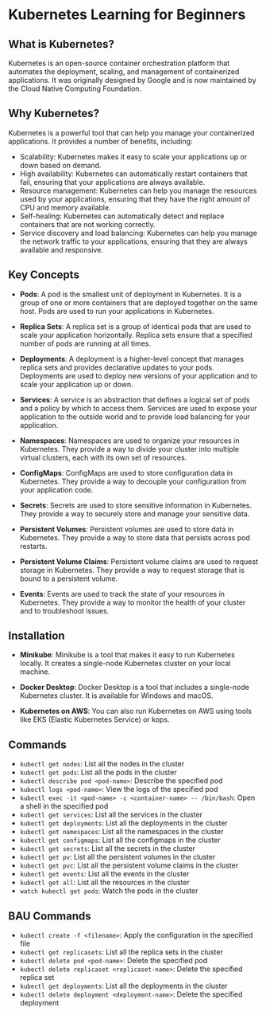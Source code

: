 # Kubernetes Learning for Beginners

## What is Kubernetes?

Kubernetes is an open-source container orchestration platform that automates the deployment, scaling, and management of containerized applications. It was originally designed by Google and is now maintained by the Cloud Native Computing Foundation.

## Why Kubernetes?

Kubernetes is a powerful tool that can help you manage your containerized applications. It provides a number of benefits, including:

-   Scalability: Kubernetes makes it easy to scale your applications up or down based on demand.
-   High availability: Kubernetes can automatically restart containers that fail, ensuring that your applications are always available.
-   Resource management: Kubernetes can help you manage the resources used by your applications, ensuring that they have the right amount of CPU and memory available.
-   Self-healing: Kubernetes can automatically detect and replace containers that are not working correctly.
-   Service discovery and load balancing: Kubernetes can help you manage the network traffic to your applications, ensuring that they are always available and responsive.

## Key Concepts

-   **Pods**: A pod is the smallest unit of deployment in Kubernetes. It is a group of one or more containers that are deployed together on the same host. Pods are used to run your applications in Kubernetes.

-   **Replica Sets**: A replica set is a group of identical pods that are used to scale your application horizontally. Replica sets ensure that a specified number of pods are running at all times.

-   **Deployments**: A deployment is a higher-level concept that manages replica sets and provides declarative updates to your pods. Deployments are used to deploy new versions of your application and to scale your application up or down.

-   **Services**: A service is an abstraction that defines a logical set of pods and a policy by which to access them. Services are used to expose your application to the outside world and to provide load balancing for your application.

-   **Namespaces**: Namespaces are used to organize your resources in Kubernetes. They provide a way to divide your cluster into multiple virtual clusters, each with its own set of resources.

-   **ConfigMaps**: ConfigMaps are used to store configuration data in Kubernetes. They provide a way to decouple your configuration from your application code.

-   **Secrets**: Secrets are used to store sensitive information in Kubernetes. They provide a way to securely store and manage your sensitive data.

-   **Persistent Volumes**: Persistent volumes are used to store data in Kubernetes. They provide a way to store data that persists across pod restarts.

-   **Persistent Volume Claims**: Persistent volume claims are used to request storage in Kubernetes. They provide a way to request storage that is bound to a persistent volume.

-   **Events**: Events are used to track the state of your resources in Kubernetes. They provide a way to monitor the health of your cluster and to troubleshoot issues.

## Installation

-   **Minikube**: Minikube is a tool that makes it easy to run Kubernetes locally. It creates a single-node Kubernetes cluster on your local machine.

-   **Docker Desktop**: Docker Desktop is a tool that includes a single-node Kubernetes cluster. It is available for Windows and macOS.

-   **Kubernetes on AWS**: You can also run Kubernetes on AWS using tools like EKS (Elastic Kubernetes Service) or kops.

## Commands

-   `kubectl get nodes`: List all the nodes in the cluster
-   `kubectl get pods`: List all the pods in the cluster
-   `kubectl describe pod <pod-name>`: Describe the specified pod
-   `kubectl logs <pod-name>`: View the logs of the specified pod
-   `kubectl exec -it <pod-name> -c <container-name> -- /bin/bash`: Open a shell in the specified pod
-   `kubectl get services`: List all the services in the cluster
-   `kubectl get deployments`: List all the deployments in the cluster
-   `kubectl get namespaces`: List all the namespaces in the cluster
-   `kubectl get configmaps`: List all the configmaps in the cluster
-   `kubectl get secrets`: List all the secrets in the cluster
-   `kubectl get pv`: List all the persistent volumes in the cluster
-   `kubectl get pvc`: List all the persistent volume claims in the cluster
-   `kubectl get events`: List all the events in the cluster
-   `kubectl get all`: List all the resources in the cluster
-   `watch kubectl get pods`: Watch the pods in the cluster

## BAU Commands

-   `kubectl create -f <filename>`: Apply the configuration in the specified file
-   `kubectl get replicasets`: List all the replica sets in the cluster
-   `kubectl delete pod <pod-name>`: Delete the specified pod
-   `kubectl delete replicaset <replicaset-name>`: Delete the specified replica set
-   `kubectl get deployments`: List all the deployments in the cluster
-   `kubectl delete deployment <deployment-name>`: Delete the specified deployment
